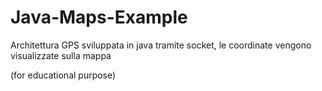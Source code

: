 # Java-Maps-Example

Architettura GPS sviluppata in java tramite socket, le coordinate vengono visualizzate sulla mappa

(for educational purpose)

